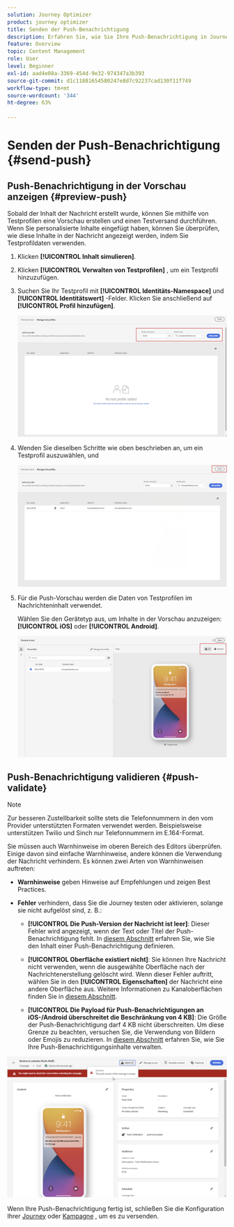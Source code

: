 ```yaml
---
solution: Journey Optimizer
product: journey optimizer
title: Senden der Push-Benachrichtigung
description: Erfahren Sie, wie Sie Ihre Push-Benachrichtigung in Journey Optimizer in der Vorschau anzeigen und testen können.
feature: Overview
topic: Content Management
role: User
level: Beginner
exl-id: aad4e08a-3369-454d-9e32-974347a3b393
source-git-commit: d1c11881654580247e8d7c92237cad130f11f749
workflow-type: tm+mt
source-wordcount: '344'
ht-degree: 63%

---
```


# Senden der Push-Benachrichtigung {#send-push}

## Push-Benachrichtigung in der Vorschau anzeigen {#preview-push}

Sobald der Inhalt der Nachricht erstellt wurde, können Sie mithilfe von Testprofilen eine Vorschau erstellen und einen Testversand durchführen. Wenn Sie personalisierte Inhalte eingefügt haben, können Sie überprüfen, wie diese Inhalte in der Nachricht angezeigt werden, indem Sie Testprofildaten verwenden.

1. Klicken **[!UICONTROL Inhalt simulieren]**.

1. Klicken **[!UICONTROL Verwalten von Testprofilen]** , um ein Testprofil hinzuzufügen.

1. Suchen Sie Ihr Testprofil mit **[!UICONTROL Identitäts-Namespace]** und **[!UICONTROL Identitätswert]** -Felder. Klicken Sie anschließend auf **[!UICONTROL Profil hinzufügen]**.

   ![](assets/push_preview_1.png)

1. Wenden Sie dieselben Schritte wie oben beschrieben an, um ein Testprofil auszuwählen, und

   ![](assets/push_preview_2.png)

1. Für die Push-Vorschau werden die Daten von Testprofilen im Nachrichteninhalt verwendet.

   Wählen Sie den Gerätetyp aus, um Inhalte in der Vorschau anzuzeigen: **[!UICONTROL iOS]** oder **[!UICONTROL Android]**.

   ![](assets/push_preview_3.png)

## Push-Benachrichtigung validieren {#push-validate}

>[!NOTE]
>
> Zur besseren Zustellbarkeit sollte stets die Telefonnummern in den vom Provider unterstützten Formaten verwendet werden. Beispielsweise unterstützen Twilio und Sinch nur Telefonnummern im E.164-Format.

Sie müssen auch Warnhinweise im oberen Bereich des Editors überprüfen.  Einige davon sind einfache Warnhinweise, andere können die Verwendung der Nachricht verhindern. Es können zwei Arten von Warnhinweisen auftreten:

* **Warnhinweise** geben Hinweise auf Empfehlungen und zeigen Best Practices.

* **Fehler** verhindern, dass Sie die Journey testen oder aktivieren, solange sie nicht aufgelöst sind, z. B.:

   * **[!UICONTROL Die Push-Version der Nachricht ist leer]**: Dieser Fehler wird angezeigt, wenn der Text oder Titel der Push-Benachrichtigung fehlt. In [diesem Abschnitt](create-push.md) erfahren Sie, wie Sie den Inhalt einer Push-Benachrichtigung definieren.

   * **[!UICONTROL Oberfläche existiert nicht]**: Sie können Ihre Nachricht nicht verwenden, wenn die ausgewählte Oberfläche nach der Nachrichtenerstellung gelöscht wird. Wenn dieser Fehler auftritt, wählen Sie in den **[!UICONTROL Eigenschaften]** der Nachricht eine andere Oberfläche aus. Weitere Informationen zu Kanaloberflächen finden Sie in [diesem Abschnitt](../configuration/channel-surfaces.md).

   * **[!UICONTROL Die Payload für Push-Benachrichtigungen an iOS-/Android überschreitet die Beschränkung von 4 KB]**: Die Größe der Push-Benachrichtigung darf 4 KB nicht überschreiten. Um diese Grenze zu beachten, versuchen Sie, die Verwendung von Bildern oder Emojis zu reduzieren. In [diesem Abschnitt](../push/create-push.md) erfahren Sie, wie Sie Ihre Push-Benachrichtigungsinhalte verwalten.

![](assets/push_alert.png)

Wenn Ihre Push-Benachrichtigung fertig ist, schließen Sie die Konfiguration Ihrer [Journey](../building-journeys/journey-gs.md) oder [Kampagne](../campaigns/create-campaign.md) , um es zu versenden.
